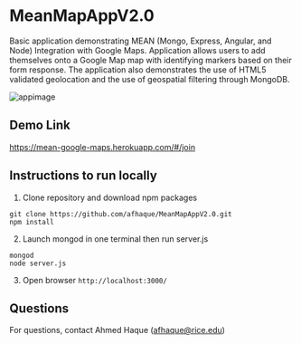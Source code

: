 # MeanMapAppV2.0
Basic application demonstrating MEAN (Mongo, Express, Angular, and Node) Integration with Google Maps. Application allows users to add themselves onto a Google Map map with identifying markers based on their form response. The application also demonstrates the use of HTML5 validated geolocation and the use of geospatial filtering through MongoDB. 

![appimage](https://raw.githubusercontent.com/afhaque/MeanMapAppV2.0/master/Resources/AppImage.png)

## Demo Link

https://mean-google-maps.herokuapp.com/#/join
 
## Instructions to run locally 

1) Clone repository and download npm packages 

```
git clone https://github.com/afhaque/MeanMapAppV2.0.git
npm install
```

2) Launch mongod in one terminal then run server.js

````
mongod
node server.js
````

3) Open browser `http://localhost:3000/`

## Questions

For questions, contact Ahmed Haque (afhaque@rice.edu)

